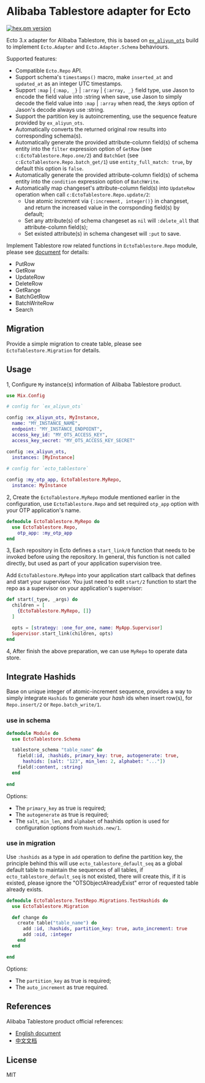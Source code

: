 # Alibaba Tablestore adapter for Ecto

[![hex.pm version](https://img.shields.io/hexpm/v/ecto_tablestore.svg)](https://hex.pm/packages/ecto_tablestore)

Ecto 3.x adapter for Alibaba Tablestore, this is based on [`ex_aliyun_ots`](https://hex.pm/packages/ex_aliyun_ots) build to implement `Ecto.Adapter` and `Ecto.Adapter.Schema` behaviours.

Supported features:

* Compatible `Ecto.Repo` API.
* Support schema's `timestamps()` macro, make `inserted_at` and `updated_at` as an integer UTC timestamps.
* Support `:map` | `{:map, _}` | `:array` | `{:array, _}` field type, use Jason to encode the field value into :string when save, use Jason to simply decode the field value into `:map` | `:array` when read, the :keys option of Jason's decode always use :string.
* Support the partition key is autoincrementing, use the sequence feature provided by `ex_aliyun_ots`.
* Automatically converts the returned original row results into corresponding schema(s).
* Automatically generate the provided attribute-column field(s) of schema entity into the `filter` expression option of `GetRow` (see `c:EctoTablestore.Repo.one/2`) and `BatchGet` (see `c:EctoTablestore.Repo.batch_get/1`) use `entity_full_match: true`, by default this option is `false`.
* Automatically generate the provided attribute-column field(s) of schema entity into the `condition` expression option of `BatchWrite`.
* Automatically map changeset's attribute-column field(s) into `UpdateRow` operation when call `c:EctoTablestore.Repo.update/2`:
  * Use atomic increment via `{:increment, integer()}` in changeset, and return the increased value in the corrsponding field(s) by default;
  * Set any attribute(s) of schema changeset as `nil` will `:delete_all` that attribute-column field(s);
  * Set existed attribute(s) in schema changeset will `:put` to save.

Implement Tablestore row related functions in `EctoTablestore.Repo` module, please see [document](https://hexdocs.pm/ecto_tablestore/readme.html) for details:

* PutRow
* GetRow
* UpdateRow
* DeleteRow
* GetRange
* BatchGetRow
* BatchWriteRow
* Search

## Migration

Provide a simple migration to create table, please see `EctoTablestore.Migration` for details.

## Usage

1, Configure `My` instance(s) information of Alibaba Tablestore product.

```elixir
use Mix.Config

# config for `ex_aliyun_ots`

config :ex_aliyun_ots, MyInstance,
  name: "MY_INSTANCE_NAME",
  endpoint: "MY_INSTANCE_ENDPOINT",
  access_key_id: "MY_OTS_ACCESS_KEY",
  access_key_secret: "MY_OTS_ACCESS_KEY_SECRET"

config :ex_aliyun_ots,
  instances: [MyInstance]
  
# config for `ecto_tablestore`

config :my_otp_app, EctoTablestore.MyRepo,
  instance: MyInstance

```

2, Create the `EctoTablestore.MyRepo` module mentioned earlier in the configuration, use `EctoTablestore.Repo` and set required `otp_app` option with your OTP application's name.

```elixir
defmodule EctoTablestore.MyRepo do
  use EctoTablestore.Repo,
    otp_app: :my_otp_app
end
```

3, Each repository in Ecto defines a `start_link/0` function that needs to be invoked before using the repository. In general, this function is not called directly, but used as
part of your application supervision tree.

Add `EctoTablestore.MyRepo` into your application start callback that defines and start your supervisor. You just need to edit `start/2` function to start the repo as a
supervisor on your application's supervisor:

```elixir
def start(_type, _args) do
  children = [
    {EctoTablestore.MyRepo, []}
  ]

  opts = [strategy: :one_for_one, name: MyApp.Supervisor]
  Supervisor.start_link(children, opts)
end
```

4, After finish the above preparation, we can use `MyRepo` to operate data store.

## Integrate Hashids

Base on unique integer of atomic-increment sequence, provides a way to simply integrate `Hashids` to generate your *hash* ids when insert row(s), for `Repo.insert/2` or `Repo.batch_write/1`.


### use in schema

```elixir
defmodule Module do
  use EctoTablestore.Schema

  tablestore_schema "table_name" do
    field(:id, :hashids, primary_key: true, autogenerate: true,
      hashids: [salt: "123", min_len: 2, alphabet: "..."])
    field(:content, :string)
  end
  
end
```

Options:

  * The `primary_key` as true is required;
  * The `autogenerate` as true is required; 
  * The `salt`, `min_len`, and `alphabet` of hashids option is used for configuration options from `Hashids.new/1`.


### use in migration

Use `:hashids` as a type in `add` operation to define the partition key,
the principle behind this will use `ecto_tablestore_default_seq` as a global default table to maintain the sequences of all tables, if `ecto_tablestore_default_seq` is not existed, there will create this, if it is existed, please ignore the "OTSObjectAlreadyExist" error of requested table already exists.

```elixir
defmodule EctoTablestore.TestRepo.Migrations.TestHashids do
  use EctoTablestore.Migration

  def change do
    create table("table_name") do
      add :id, :hashids, partition_key: true, auto_increment: true
      add :oid, :integer
    end
  end

end
```

Options:

  * The `partition_key` as true is required;
  * The `auto_increment` as true required.


## References

Alibaba Tablestore product official references:

* [English document](https://www.alibabacloud.com/help/doc-detail/27280.htm)
* [中文文档](https://help.aliyun.com/document_detail/27280.html)

## License

MIT
